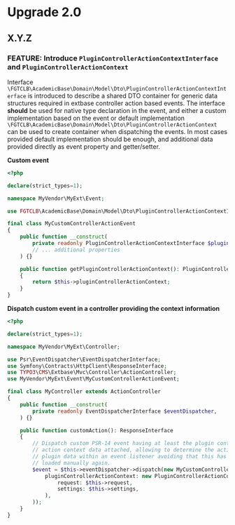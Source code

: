 # Upgrade 2.0

## X.Y.Z

### FEATURE: Introduce `PluginControllerActionContextInterface` and `PluginControllerActionContext`

Interface `\FGTCLB\AcademicBase\Domain\Model\Dto\PluginControllerActionContextInterface`
is introduced to describe a shared DTO container for generic data structures required in
extbase controller action based events. The interface **should** be used for native type
declaration in the event, and either a custom implementation based on the event or default
implementation `\FGTCLB\AcademicBase\Domain\Model\Dto\PluginControllerActionContext` can
be used to create container when dispatching the events. In most cases provided default
implementation should be enough, and additional data provided directly as event property
and getter/setter.

**Custom event**

```php
<?php

declare(strict_types=1);

namespace MyVendor\MyExt\Event;

use FGTCLB\AcademicBase\Domain\Model\Dto\PluginControllerActionContextInterface;

final class MyCustomControllerActionEvent
{
    public function __construct(
        private readonly PluginControllerActionContextInterface $pluginControllerActionContext,
        // ... additional properties
    ) {}

    public function getPluginControllerActionContext(): PluginControllerActionContextInterface
    {
        return $this->pluginControllerActionContext;
    }
}
```

**Dispatch custom event in a controller providing the context information**

```php
<?php

declare(strict_types=1);

namespace MyVendor\MyExt\Controller;

use Psr\EventDispatcher\EventDispatcherInterface;
use Symfony\Contracts\HttpClient\ResponseInterface;
use TYPO3\CMS\Extbase\Mvc\Controller\ActionController;
use MyVendor\MyExt\Event\MyCustomControllerActionEvent;

final class MyController extends ActionController
{
    public function __construct(
        private readonly EventDispatcherInterface $eventDispatcher,
    ) {}

    public function customAction(): ResponseInterface
    {
        // Dispatch custom PSR-14 event having at least the plugin controller
        // action context data attached, allowing to determine the action and
        // plugin data within an event listener avoiding that this has to be
        // loaded manually again.
        $event = $this->eventDispatcher->dispatch(new MyCustomControllerActionEvent(
            pluginControllerActionContext: new PluginControllerActionContext(
                request: $this->request,
                settings: $this->settings,
            ),
        ));
    }
}
```

